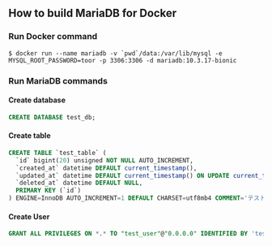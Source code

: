 ## How to build MariaDB for Docker

### Run Docker command

```shell
$ docker run --name mariadb -v `pwd`/data:/var/lib/mysql -e MYSQL_ROOT_PASSWORD=toor -p 3306:3306 -d mariadb:10.3.17-bionic
```

### Run MariaDB commands

#### Create database

```sql
CREATE DATABASE test_db;
```

#### Create table

```sql
CREATE TABLE `test_table` (
  `id` bigint(20) unsigned NOT NULL AUTO_INCREMENT,
  `created_at` datetime DEFAULT current_timestamp(),
  `updated_at` datetime DEFAULT current_timestamp() ON UPDATE current_timestamp(),
  `deleted_at` datetime DEFAULT NULL,
  PRIMARY KEY (`id`)
) ENGINE=InnoDB AUTO_INCREMENT=1 DEFAULT CHARSET=utf8mb4 COMMENT='テストテーブル';
```


#### Create User

```sql
GRANT ALL PRIVILEGES ON *.* TO "test_user"@"0.0.0.0" IDENTIFIED BY 'test_password' WITH GRANT OPTION;
```


#### 
